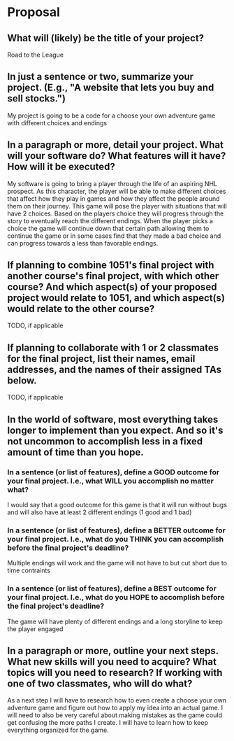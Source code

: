 # Proposal

## What will (likely) be the title of your project?

Road to the League

## In just a sentence or two, summarize your project. (E.g., "A website that lets you buy and sell stocks.")

My project is going to be a code for a choose your own adventure game with different choices and endings 

## In a paragraph or more, detail your project. What will your software do? What features will it have? How will it be executed?

My software is going to bring a player through the life of an aspiring NHL prospect. As this character, the player will be able to make different choices that affect how they play in games and how they affect the people around them on their journey. This game will pose the player with situations that will have 2 choices. Based on the players choice they will progress through the story to eventually reach the different endings. When the player picks a choice the game will continue down that certain path allowing them to continue the game or in some cases find that they made a bad choice and can progress towards a less than favorable endings. 

## If planning to combine 1051's final project with another course's final project, with which other course? And which aspect(s) of your proposed project would relate to 1051, and which aspect(s) would relate to the other course?

TODO, if applicable

## If planning to collaborate with 1 or 2 classmates for the final project, list their names, email addresses, and the names of their assigned TAs below.

TODO, if applicable

## In the world of software, most everything takes longer to implement than you expect. And so it's not uncommon to accomplish less in a fixed amount of time than you hope.

### In a sentence (or list of features), define a GOOD outcome for your final project. I.e., what WILL you accomplish no matter what?

I would say that a good outcome for this game is that it will run without bugs and will also have at least 2 different endings (1 good and 1 bad)

### In a sentence (or list of features), define a BETTER outcome for your final project. I.e., what do you THINK you can accomplish before the final project's deadline?

Multiple endings will work and the game will not have to but cut short due to time contraints 

### In a sentence (or list of features), define a BEST outcome for your final project. I.e., what do you HOPE to accomplish before the final project's deadline?

The game will have plenty of different endings and a long storyline to keep the player engaged

## In a paragraph or more, outline your next steps. What new skills will you need to acquire? What topics will you need to research? If working with one of two classmates, who will do what?

As a next step I will have to research how to even create a choose your own adventure game and figure out how to apply my idea into an actual game. I will need to also be very careful about making mistakes as the game could get confusing the more paths I create. I will have to learn how to keep everything organized for the game. 

